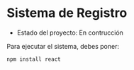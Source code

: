 <h1> Sistema de Registro </h1>

- Estado del proyecto: En contrucción

Para ejecutar el sistema, debes poner:

```npm install react```
